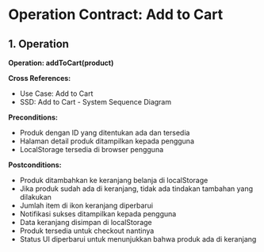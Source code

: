 # Operation Contract: Add to Cart

## 1. Operation
**Operation: addToCart(product)**

**Cross References:**
- Use Case: Add to Cart
- SSD: Add to Cart - System Sequence Diagram

**Preconditions:**
- Produk dengan ID yang ditentukan ada dan tersedia
- Halaman detail produk ditampilkan kepada pengguna
- LocalStorage tersedia di browser pengguna

**Postconditions:**
- Produk ditambahkan ke keranjang belanja di localStorage
- Jika produk sudah ada di keranjang, tidak ada tindakan tambahan yang dilakukan
- Jumlah item di ikon keranjang diperbarui
- Notifikasi sukses ditampilkan kepada pengguna
- Data keranjang disimpan di localStorage
- Produk tersedia untuk checkout nantinya
- Status UI diperbarui untuk menunjukkan bahwa produk ada di keranjang
